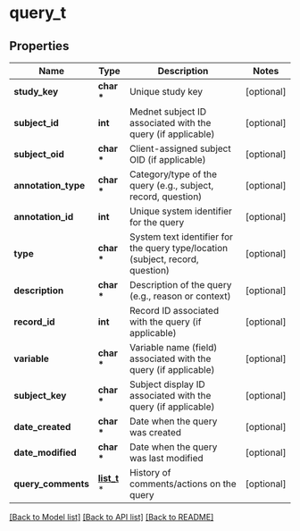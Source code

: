 # query_t

## Properties
Name | Type | Description | Notes
------------ | ------------- | ------------- | -------------
**study_key** | **char \*** | Unique study key | [optional] 
**subject_id** | **int** | Mednet subject ID associated with the query (if applicable) | [optional] 
**subject_oid** | **char \*** | Client-assigned subject OID (if applicable) | [optional] 
**annotation_type** | **char \*** | Category/type of the query (e.g., subject, record, question) | [optional] 
**annotation_id** | **int** | Unique system identifier for the query | [optional] 
**type** | **char \*** | System text identifier for the query type/location (subject, record, question) | [optional] 
**description** | **char \*** | Description of the query (e.g., reason or context) | [optional] 
**record_id** | **int** | Record ID associated with the query (if applicable) | [optional] 
**variable** | **char \*** | Variable name (field) associated with the query (if applicable) | [optional] 
**subject_key** | **char \*** | Subject display ID associated with the query (if applicable) | [optional] 
**date_created** | **char \*** | Date when the query was created | [optional] 
**date_modified** | **char \*** | Date when the query was last modified | [optional] 
**query_comments** | [**list_t**](query_comment.md) \* | History of comments/actions on the query | [optional] 

[[Back to Model list]](../README.md#documentation-for-models) [[Back to API list]](../README.md#documentation-for-api-endpoints) [[Back to README]](../README.md)


